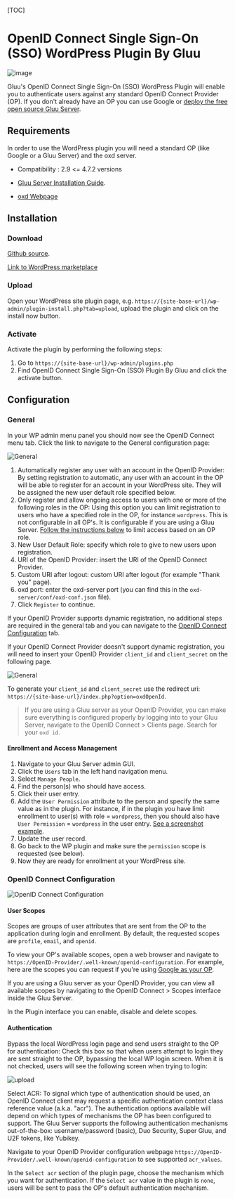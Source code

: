 [TOC]

# OpenID Connect Single Sign-On (SSO) WordPress Plugin By Gluu

![image](https://raw.githubusercontent.com/GluuFederation/wordpress-oxd-plugin/master/wordpress.png)

Gluu's OpenID Connect Single Sign-On (SSO) WordPress Plugin will enable you to authenticate users against any standard OpenID Connect Provider (OP). If you don't already have an OP you can use Google or [deploy the free open source Gluu Server](https://gluu.org/docs/deployment).  

## Requirements
In order to use the WordPress plugin you will need a standard OP (like Google or a Gluu Server) and the oxd server.

* Compatibility : 2.9 <= 4.7.2 versions

* [Gluu Server Installation Guide](https://www.gluu.org/docs/deployment/).

* [oxd Webpage](https://oxd.gluu.org)


## Installation
 
### Download
[Github source](https://github.com/GluuFederation/wordpress-oxd-plugin/archive/v2.4.4.zip).

[Link to WordPress marketplace](https://wordpress.org/plugins/openid-connect-sso-by-gluu/)

### Upload
Open your WordPress site plugin page, e.g. `https://{site-base-url}/wp-admin/plugin-install.php?tab=upload`, upload the plugin and click on the install now button.

### Activate 

Activate the plugin by performing the following steps:
 
1. Go to `https://{site-base-url}/wp-admin/plugins.php`
2. Find OpenID Connect Single Sign-On (SSO) Plugin By Gluu and click the activate button.

## Configuration

### General
 
In your WP admin menu panel you should now see the OpenID Connect menu tab. Click the link to navigate to the General configuration  page:

![General](https://raw.githubusercontent.com/GluuFederation/wordpress-oxd-plugin/master/assets/1.png) 

1. Automatically register any user with an account in the OpenID Provider: By setting registration to automatic, any user with an account in the OP will be able to register for an account in your WordPress site. They will be assigned the new user default role specified below.
2. Only register and allow ongoing access to users with one or more of the following roles in the OP: Using this option you can limit registration to users who have a specified role in the OP, for instance `wordpress`. This is not configurable in all OP's. It is configurable if you are using a Gluu Server. [Follow the instructions below](#role-based-enrollment) to limit access based on an OP role. 
3. New User Default Role: specify which role to give to new users upon registration.  
4. URI of the OpenID Provider: insert the URI of the OpenID Connect Provider.
5. Custom URI after logout: custom URI after logout (for example "Thank you" page).
6. oxd port: enter the oxd-server port (you can find this in the `oxd-server/conf/oxd-conf.json` file).
7. Click `Register` to continue.

If your OpenID Provider supports dynamic registration, no additional steps are required in the general tab and you can navigate to the [OpenID Connect Configuration](#openid-connect-configuration) tab. 

If your OpenID Connect Provider doesn't support dynamic registration, you will need to insert your OpenID Provider `client_id` and `client_secret` on the following page.

![General](https://raw.githubusercontent.com/GluuFederation/wordpress-oxd-plugin/master/assets/2.png) 

To generate your `client_id` and `client_secret` use the redirect uri: `https://{site-base-url}/index.php?option=oxdOpenId`.

> If you are using a Gluu server as your OpenID Provider, you can make sure everything is configured properly by logging into to your Gluu Server, navigate to the OpenID Connect > Clients page. Search for your `oxd id`.

#### Enrollment and Access Management

1. Navigate to your Gluu Server admin GUI. 
2. Click the `Users` tab in the left hand navigation menu. 
3. Select `Manage People`. 
4. Find the person(s) who should have access. 
5. Click their user entry. 
6. Add the `User Permission` attribute to the person and specify the same value as in the plugin. For instance, if in the plugin you have limit enrollment to user(s) with role = `wordpress`, then you should also have `User Permission` = `wordpress` in the user entry. [See a screenshot example](https://cloud.githubusercontent.com/assets/5271048/19735932/2c3817c4-9b73-11e6-9d59-ace7ecdfed41.png).
7. Update the user record. 
8. Go back to the WP plugin and make sure the `permission` scope is requested (see below). 
9. Now they are ready for enrollment at your WordPress site. 

### OpenID Connect Configuration

![OpenID Connect Configuration](https://raw.githubusercontent.com/GluuFederation/wordpress-oxd-plugin/master/assets/5.png)

#### User Scopes

Scopes are groups of user attributes that are sent from the OP to the application during login and enrollment. By default, the requested scopes are `profile`, `email`, and `openid`.  

To view your OP's available scopes, open a web browser and navigate to `https://OpenID-Provider/.well-known/openid-configuration`. For example, here are the scopes you can request if you're using [Google as your OP](https://accounts.google.com/.well-known/openid-configuration). 

If you are using a Gluu server as your OpenID Provider, you can view all available scopes by navigating to the OpenID Connect > Scopes interface inside the Gluu Server. 

In the Plugin interface you can enable, disable and delete scopes. 

#### Authentication

Bypass the local WordPress login page and send users straight to the OP for authentication: Check this box so that when users attempt to login they are sent straight to the OP, bypassing the local WP login screen. When it is not checked, users will see the following screen when trying to login: 

![upload](https://raw.githubusercontent.com/GluuFederation/wordpress-oxd-plugin/master/assets/6.png) 

Select ACR: To signal which type of authentication should be used, an OpenID Connect client may request a specific authentication context class reference value (a.k.a. "acr"). The authentication options available will depend on which types of mechanisms the OP has been configured to support. The Gluu Server supports the following authentication mechanisms out-of-the-box: username/password (basic), Duo Security, Super Gluu, and U2F tokens, like Yubikey.  

Navigate to your OpenID Provider configuration webpage `https://OpenID-Provider/.well-known/openid-configuration` to see supported `acr_values`. 

In the `Select acr` section of the plugin page, choose the mechanism which you want for authentication. If the `Select acr` value in the plugin is `none`, users will be sent to pass the OP's default authentication mechanism.

